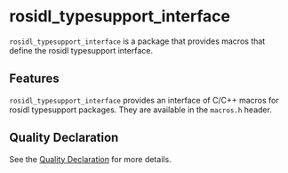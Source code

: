 # rosidl_typesupport_interface

`rosidl_typesupport_interface` is a package that provides macros that define the rosidl typesupport interface.

## Features

`rosidl_typesupport_interface` provides an interface of C/C++ macros for rosidl typesupport packages.
They are available in the `macros.h` header.

## Quality Declaration

See the [Quality Declaration](QUALITY_DECLARATION.md) for more details.
